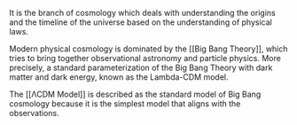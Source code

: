 It is the branch of cosmology which deals with understanding the origins and the timeline of the universe based on the understanding of physical laws.

Modern physical cosmology is dominated by the [[Big Bang Theory]], which tries to bring together observational astronomy and particle physics. More precisely, a standard parameterization of the Big Bang Theory with dark matter and dark energy, known as the Lambda-CDM model.

The [[ΛCDM Model]] is described as the standard model of Big Bang cosmology because it is the simplest model that aligns with the observations.
